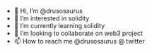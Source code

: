 - 👋 Hi, I’m @drusosaurus
- 👀 I’m interested in solidity
- 🌱 I’m currently learning solidity
- 💞️ I’m looking to collaborate on web3 project  
- 📫 How to reach me @drusosaurus @ twitter

<!---
drusosaurus/drusosaurus is a ✨ special ✨ repository because its `README.md` (this file) appears on your GitHub profile.
You can click the Preview link to take a look at your changes.
--->

